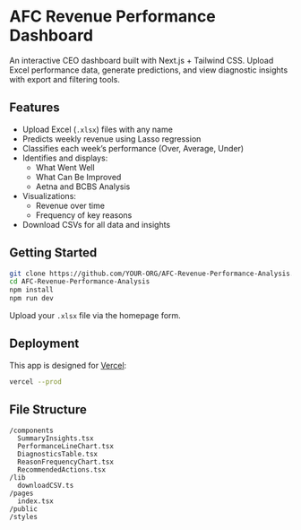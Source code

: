 # AFC Revenue Performance Dashboard

An interactive CEO dashboard built with Next.js + Tailwind CSS. Upload Excel performance data, generate predictions, and view diagnostic insights with export and filtering tools.

## Features
- Upload Excel (`.xlsx`) files with any name
- Predicts weekly revenue using Lasso regression
- Classifies each week’s performance (Over, Average, Under)
- Identifies and displays:
  - What Went Well
  - What Can Be Improved
  - Aetna and BCBS Analysis
- Visualizations:
  - Revenue over time
  - Frequency of key reasons
- Download CSVs for all data and insights

## Getting Started

```bash
git clone https://github.com/YOUR-ORG/AFC-Revenue-Performance-Analysis.git
cd AFC-Revenue-Performance-Analysis
npm install
npm run dev
```

Upload your `.xlsx` file via the homepage form.

## Deployment
This app is designed for [Vercel](https://vercel.com/):

```bash
vercel --prod
```

## File Structure
```
/components
  SummaryInsights.tsx
  PerformanceLineChart.tsx
  DiagnosticsTable.tsx
  ReasonFrequencyChart.tsx
  RecommendedActions.tsx
/lib
  downloadCSV.ts
/pages
  index.tsx
/public
/styles
```
